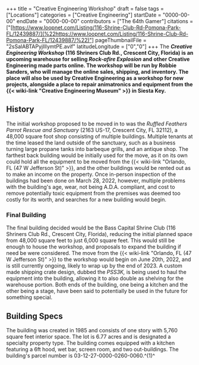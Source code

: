 +++
title = "Creative Engineering Workshop"
draft = false
tags = ["Locations"]
categories = ["Creative Engineering"]
startDate = "0000-00-00"
endDate = "0000-00-00"
contributors = ["The 64th Gamer"]
citations = ["[https://www.loopnet.com/Listing/116-Shrine-Club-Rd-Pomona-Park-FL/12439887/](%22https://www.loopnet.com/Listing/116-Shrine-Club-Rd-Pomona-Park-FL/12439887/%22)"]
pageThumbnailFile = "2sSalABTAPyjIlIymtPE.avif"
latitudeLongitude = ["0","0"]
+++
The ***Creative Engineering Workshop* (116 Shriners Club Rd., Crescent City, Florida) is an upcoming warehouse for selling *Rock-afire Explosion* and other Creative Engineering made parts online.
The workshop will be run by Robbie Sanders, who will manage the online sales, shipping, and inventory. The place will also be used by Creative Engineering as a workshop for new projects, alongside a place to repair animatronics and equipment from the {{< wiki-link "Creative Engineering Museum" >}} in Siesta Key.**

## History

The initial workshop proposed to be moved in to was the *Ruffled Feathers Parrot Rescue and Sanctuary* (2163 US-17, Crescent City, FL 32112), a 48,000 square foot shop consisting of multiple buildings. Multiple tenants at the time leased the land outside of the sanctuary, such as a business turning large propane tanks into barbeque grills, and an antique shop. The farthest back building would be initially used for the move, as it on its own could hold all the equipment to be moved from the {{< wiki-link "Orlando, FL (47 W Jefferson St)" >}}, and the other buildings would be rented out as to make an income on the property. Once in-person inspection of the buildings had been done on March 28, 2022, however, multiple problems with the building's age, wear, not being A.D.A. compliant, and cost to remove potentially toxic equipment from the premises was deemed too costly for its worth, and searches for a new building would begin.

### Final Building

The final building decided would be the Bass Capital Shrine Club (116 Shriners Club Rd., Crescent City, Florida), reducing the initial planned space from 48,000 square feet to just 6,000 square feet. This would still be enough to house the workshop, and proposals to expand the building if need be were considered.
The move from the {{< wiki-link "Orlando, FL (47 W Jefferson St)" >}} to the workshop would begin on June 20th, 2022, and is still currently ongoing, likely to wrap up by the end of 2023. A custom made shipping crate design, dubbed the *PSS3K,* is being used to haul the equipment into the building, allowing it to also double as shelving for the warehouse portion. Both ends of the building, one being a kitchen and the other being a stage, have been said to potentially be used in the future for something special.

## Building Specs

The building was created in 1985 and consists of one story with 5,760 square feet interior space. The lot is 6.77 acres and is designated a specialty property type. The building comes equipped with a kitchen featuring a 6ft hood, wet bar, screen room, and two out-buildings. The building's parcel number is 03-12-27-0000-0260-0060.^(1)^
